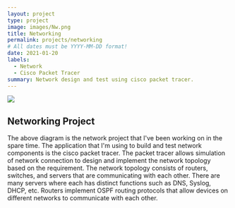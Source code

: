 ```yaml
---
layout: project
type: project
image: images/Nw.png
title: Networking
permalink: projects/networking
# All dates must be YYYY-MM-DD format!
date: 2021-01-20
labels:
  - Network
  - Cisco Packet Tracer
summary: Network design and test using cisco packet tracer.
---
```


<img class="ui image" src="{{ site.baseurl }}/images/network.png">



## Networking Project

The above diagram is the network project that I've been working on in the spare time. 
The application that I'm using to build and test network components is the cisco packet tracer.
The packet tracer allows simulation of network connection to design and implement the network
topology based on the requirement. The network topology consists of routers, switches, and
servers that are communicating with each other. There are many servers where each has distinct 
functions such as DNS, Syslog, DHCP, etc. Routers implement OSPF routing protocols that allow 
devices on different networks to communicate with each other.








    
